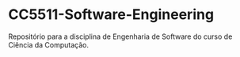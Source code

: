# CC5511-Software-Engineering
Repositório para a disciplina de Engenharia de Software do curso de Ciência da Computação.
